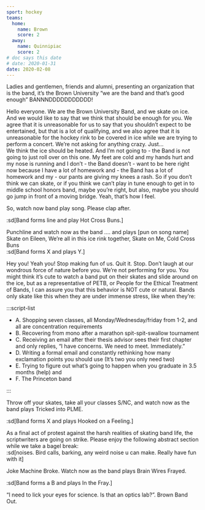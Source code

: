 ```yaml
---
sport: hockey
teams:
  home:
    name: Brown
    score: 2
  away:
    name: Quinnipiac
    score: 2
# doc says this date
# date: 2020-01-31
date: 2020-02-08
---
```


Ladies and gentlemen, friends and alumni, presenting an organization that is the band, it’s the Brown University “we are the band and that’s good enough” BANNNDDDDDDDDDDD!

Hello everyone. We are the Brown University Band, and we skate on ice. And we would like to say that we think that should be enough for you. We agree that it is unreasonable for us to say that you shouldn’t expect to be entertained, but that is a lot of qualifying, and we also agree that it is unreasonable for the hockey rink to be covered in ice while we are trying to perform a concert. We’re not asking for anything crazy. Just…\
We think the ice should be heated. And I’m not going to - the Band is not going to just roll over on this one. My feet are cold and my hands hurt and my nose is running and I don’t - the Band doesn’t - want to be here right now because I have a lot of homework and - the Band has a lot of homework and my - our pants are giving my knees a rash. So if you don’t think we can skate, or if you think we can’t play in tune enough to get in to middle school honors band, maybe you’re right, but also, maybe you should go jump in front of a moving bridge. Yeah, that’s how I feel.

So, watch now band play song. Please clap after.

:sd[Band forms line and play Hot Cross Buns.]

Punchline and watch now as the band …. and plays [pun on song name] Skate on Eileen, We’re all in this ice rink together, Skate on Me, Cold Cross Buns\
:sd[Band forms X and plays Y.]

Hey you! Yeah you! Stop making fun of us. Quit it. Stop. Don’t laugh at our wondrous force of nature before you. We’re not performing for you. You might think it’s cute to watch a band put on their skates and slide around on the ice, but as a representative of PETB, or People for the Ethical Treatment of Bands, I can assure you that this behavior is NOT cute or natural. Bands only skate like this when they are under immense stress, like when they’re:

:::script-list

- A. Shopping seven classes, all Monday/Wednesday/friday from 1-2, and all are concentration requirements
- B. Recovering from mono after a marathon spit-spit-swallow tournament
- C. Receiving an email after their thesis advisor sees their first chapter and only replies, “I have concerns. We need to meet. Immediately.”
- D. Writing a formal email and constantly rethinking how many exclamation points you should use (It’s two you only need two)
- E. Trying to figure out what’s going to happen when you graduate in 3.5 months (help) and
- F. The Princeton band

:::

Throw off your skates, take all your classes S/NC, and watch now as the band plays Tricked into PLME.

:sd[Band forms X and plays Hooked on a Feeling.]

As a final act of protest against the harsh realities of skating band life, the scriptwriters are going on strike. Please enjoy the following abstract section while we take a bagel break:\
:sd[noises. Bird calls, barking, any weird noise u can make. Really have fun with it]

Joke Machine Broke. Watch now as the band plays Brain Wires Frayed.

:sd[Band forms a B and plays In the Fray.]

“I need to lick your eyes for science. Is that an optics lab?”. Brown Band Out.

